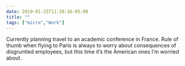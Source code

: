 ```yaml
---
date: 2019-01-25T11:28:16-05:00
title: ""
tags: ["micro","Work"]
---
```

Currently planning travel to an academic conference in France. Rule of thumb when flying to Paris is always to worry about consequences of disgruntled employees, but this time it’s the American ones I’m worried about.

